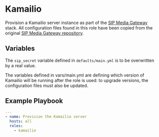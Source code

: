 # Kamailio

Provision a Kamailio server instance as part of the [SIP Media Gateway](https://github.com/Renater/SIPMediaGW) stack. All configuration files found in this role have been copied from the original [SIP Media Gateway repository](https://github.com/Renater/SIPMediaGW).


## Variables

The `sip_secret` variable defined in `defaults/main.yml` is to be overwritten by a real value.

The variables defined in vars/main.yml are defining which version of Kamailio will be running after the role is used: to upgrade versions, the configuration files must also be updated.


## Example Playbook

```yaml
---
- name: Provision the Kamailio server
  hosts: all
  roles:
    - kamailio
```
